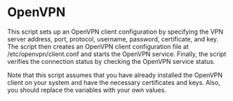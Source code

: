 # OpenVPN
This script sets up an OpenVPN client configuration by specifying the VPN server address, port, protocol, username, password, certificate, and key. The script then creates an OpenVPN client configuration file at /etc/openvpn/client.conf and starts the OpenVPN service. Finally, the script verifies the connection status by checking the OpenVPN service status.

Note that this script assumes that you have already installed the OpenVPN client on your system and have the necessary certificates and keys. Also, you should replace the variables with your own values.
